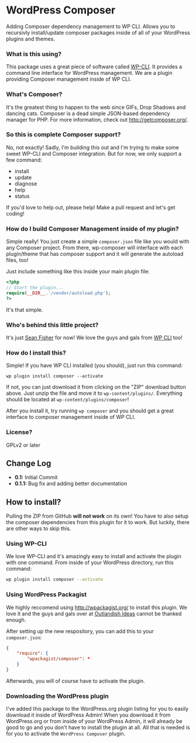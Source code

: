 WordPress Composer
=============

Adding Composer dependency management to WP CLI. Allows you to recursivly install/update composer packages inside of all of your WordPress plugins and themes.

### What is this using?
This package uses a great piece of software called [WP-CLI](http://wp-cli.org/). It provides a command line interface for WordPress management. We are a plugin providing Composer management inside of WP CLI.

### What's Composer?
It's the greatest thing to happen to the web since GIFs, Drop Shadows and dancing cats. Composer is a dead simple JSON-based dependency manager for PHP. For more information, check out <http://getcomposer.org/>.

### So this is complete Composer support?
No, not exactly! Sadly, I'm building this out and I'm trying to make some sweet WP-CLI and Composer integration. But for now, we only support a few command:

- install
- update
- diagnose
- help
- status

If you'd love to help out, please help! Make a pull request and let's get coding!

### How do I build Composer Management inside of my plugin?
Simple really! You just create a simple `composer.json` file like you would with any Composer project. From there, wp-composer will interface with each plugin/theme that has composer support and it will generate the autoload files, too!

Just include something like this inside your main plugin file:

```php
<?php
// Start the plugin...
require(__DIR__.'/vendor/autoload.php');
?>
```

It's that simple.

### Who's behind this little project?
It's just [Sean Fisher](http://github.com/srtfisher) for now! We love the guys and gals from [WP CLI](https://github.com/wp-cli/wp-cli) too!

### How do I install this?
Simple! If you have WP CLI installed (you should), just run this command:

`wp plugin install composer --activate`

If not, you can just download it from clicking on the "ZIP" download button above. Just unzip the file and move it to `wp-content/plugins/`. Everything should be located at `wp-content/plugins/composer`!

After you install it, try running `wp composer` and you should get a great interface to composer management inside of WP CLI.

### License?
GPLv2 or later

## Change Log
* **0.1:** Initial Commit
* **0.1.1:** Bug fix and adding better documentation

## How to install?
Pulling the ZIP from GitHub **will not work** on its own! You have to also setup the composer dependencies from this plugin for it to work. But luckily, there are other ways to skip this.

### Using WP-CLI
We love WP-CLI and it's amazingly easy to install and activate the plugin with one command. From inside of your WordPress directory, run this command:

```bash
wp plugin install composer --activate
```

### Using WordPress Packagist
We highly reccomend using <http://wpackagist.org/> to install this plugin. We love it and the guys and gals over at [Outlandish Ideas](http://outlandishideas.co.uk/) cannot be thanked enough.

After setting up the new respository, you can add this to your `composer.json`:

```json
{
	"require": {
		"wpackagist/composer": *
	}
}
```

Afterwards, you will of course have to activate the plugin.

### Downloading the WordPress plugin
I've added this package to the WordPress.org plugin listing for you to easily download it inside of WordPress Admin! When you download it from WordPress.org or from inside of your WordPress Admin, it will already be good to go and you don't have to install the plugin at all. All that is needed is for you to activate the `WordPress Composer` plugin.